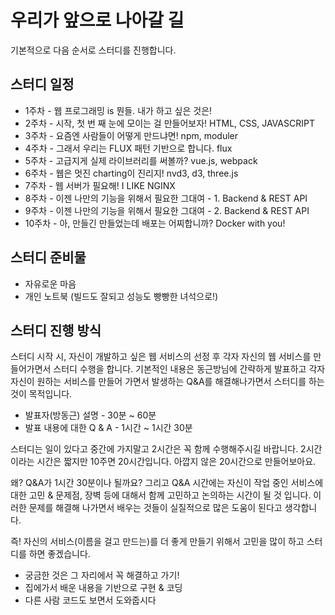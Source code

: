 # 우리가 앞으로 나아갈 길

기본적으로 다음 순서로 스터디를 진행합니다.

## 스터디 일정

* 1주차 - 웹 프로그래밍 is 뭔들. 내가 하고 싶은 것은!
* 2주차 - 시작, 첫 번 째 눈에 모이는 걸 만들어보자! HTML, CSS, JAVASCRIPT
* 3주차 - 요즘엔 사람들이 어떻게 만드냐면! npm, moduler
* 4주차 - 그래서 우리는 FLUX 패턴 기반으로 합니다. flux
* 5주차 - 고급지게 실제 라이브러리를 써볼까? vue.js, webpack
* 6주차 - 웹은 멋진 charting이 진리지! nvd3, d3, three.js
* 7주차 - 웹 서버가 필요해! I LIKE NGINX
* 8주차 - 이젠 나만의 기능을 위해서 필요한 그대여 - 1. Backend & REST API
* 9주차 - 이젠 나만의 기능을 위해서 필요한 그대여 - 2. Backend & REST API
* 10주차 - 아, 만들긴 만들었는데 배포는 어찌합니까? Docker with you!

## 스터디 준비물

* 자유로운 마음
* 개인 노트북 (빌드도 잘되고 성능도 빵빵한 녀석으로!)

## 스터디 진행 방식

스터디 시작 시, 자신이 개발하고 싶은 웹 서비스의 선정 후 각자 자신의 웹 서비스를 만들어가면서 스터디 수행을 합니다. 기본적인 내용은 동근방님에 간략하게 발표하고 각자 자신이 원하는 서비스를 만들어 가면서 발생하는 Q&A를 해결해나가면서 스터디를 하는 것이 목적입니다.

* 발표자(방동근) 설명 - 30분 ~ 60분
* 발표 내용에 대한 Q & A - 1시간 ~ 1시간 30분

스터디는 일이 있다고 중간에 가지말고 2시간은 꼭 함께 수행해주시길 바랍니다. 2시간이라는 시간은 짧지만 10주면 20시간입니다. 아깝지 않은 20시간으로 만들어보아요.

왜? Q&A가 1시간 30분이나 될까요? 그리고 Q&A 시간에는 자신이 작업 중인 서비스에 대한 고민 & 문제점, 장벽 등에 대해서 함께 고민하고 논의하는 시간이 될 것 입니다. 이러한 문제를 해결해 나가면서 배우는 것들이 실질적으로 많은 도움이 된다고 생각합니다.

즉! 자신의 서비스(이름을 걸고 만드는)를 더 좋게 만들기 위해서 고민을 많이 하고 스터디를 하면 좋겠습니다.

* 궁금한 것은 그 자리에서 꼭 해결하고 가기!
* 집에가서 배운 내용을 기반으로 구현 & 코딩
* 다른 사람 코드도 보면서 도와줍시다
